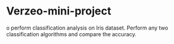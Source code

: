 # Verzeo-mini-project
o perform classification analysis on Iris dataset. Perform any two classification algorithms and compare the accuracy.
